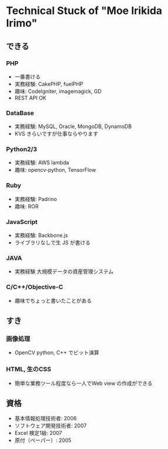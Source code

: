 # Technical Stuck of "Moe Irikida Irimo"

## できる

### PHP
* 一番書ける
* 実務経験: CakePHP, fuelPHP
* 趣味: CodeIgniter, imagemagick, GD
* REST API OK
### DataBase
* 実務経験: MySQL, Oracle, MongoDB, DynamoDB
* KVS きらいですが仕事ならやります
### Python2/3
* 実務経験: AWS lambda
* 趣味: opencv-python, TensorFlow
### Ruby
* 実務経験: Padrino
* 趣味: ROR
### JavaScript
* 実務経験: Backbone.js
* ライブラリなしで生 JS が書ける
### JAVA
* 実務経験 大規模データの資産管理システム
### C/C++/Objective-C
* 趣味でちょっと書いたことがある

## すき

### 画像処理
* OpenCV python, C++ でビット演算
### HTML, 生のCSS
* 簡単な業務ツール程度なら一人でWeb view の作成ができる

## 資格

* 基本情報処理技術者: 2006
* ソフトウェア開発技術者: 2007
* Excel 検定1級: 2007
* 原付（ペーパー）: 2005
